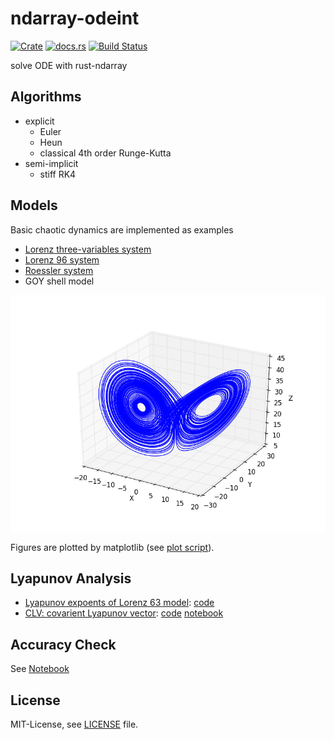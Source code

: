 ndarray-odeint
===============
[![Crate](http://meritbadge.herokuapp.com/ndarray-odeint)](https://crates.io/crates/ndarray-odeint)
[![docs.rs](https://docs.rs/ndarray-odeint/badge.svg)](https://docs.rs/ndarray-odeint)
[![Build Status](https://travis-ci.org/termoshtt/ndarray-odeint.svg?branch=master)](https://travis-ci.org/termoshtt/ndarray-odeint)

solve ODE with rust-ndarray

Algorithms
-----------

- explicit
  - Euler
  - Heun
  - classical 4th order Runge-Kutta
- semi-implicit
  - stiff RK4

Models
-------
 Basic chaotic dynamics are implemented as examples

- [Lorenz three-variables system](https://en.wikipedia.org/wiki/Lorenz_system)
- [Lorenz 96 system](https://en.wikipedia.org/wiki/Lorenz_96_model)
- [Roessler system](https://en.wikipedia.org/wiki/R%C3%B6ssler_attractor)
- GOY shell model

![Lorenz63 Attractor](lorenz63.png)

Figures are plotted by matplotlib (see [plot script](figure.py)).

Lyapunov Analysis
------------------

- [Lyapunov expoents of Lorenz 63 model](http://sprott.physics.wisc.edu/chaos/lorenzle.htm): [code](examples/lyapunov.rs)
- [CLV: covarient Lyapunov vector](https://arxiv.org/abs/1212.3961): [code](examples/clv.rs) [notebook](CLV.ipynb)

Accuracy Check
---------------
See [Notebook](accuracy.ipynb)

License
-------
MIT-License, see [LICENSE](LICENSE) file.
